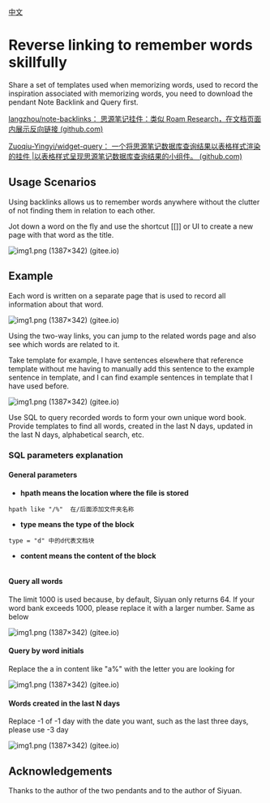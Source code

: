 [中文](https://github.com/nuistZPZ/siyuan-template-RememberEnglish/blob/master/README_zh_CN.md)

# Reverse linking to remember words skillfully

Share a set of templates used when memorizing words, used to record the inspiration associated with memorizing words, you need to download the pendant Note Backlink and Query first.

 [langzhou/note-backlinks： 思源笔记挂件：类似 Roam Research，在文档页面内展示反向链接 (github.com)](https://github.com/langzhou/note-backlinks) 

 [Zuoqiu-Yingyi/widget-query： 一个将思源笔记数据库查询结果以表格样式渲染的挂件 |以表格样式呈现思源笔记数据库查询结果的小组件。 (github.com)](https://github.com/Zuoqiu-Yingyi/widget-query) 



## Usage Scenarios

Using backlinks allows us to remember words anywhere without the clutter of not finding them in relation to each other.

Jot down a word on the fly and use the shortcut [[]] or UI to create a new page with that word as the title.

![img1.png (1387×342) (gitee.io)](https://nuistzpz.gitee.io/static/siyuan/template/RememberEnglish/img1.png) 





## Example

Each word is written on a separate page that is used to record all information about that word.

![img1.png (1387×342) (gitee.io)](https://nuistzpz.gitee.io/static/siyuan/template/RememberEnglish/1684721435700.png)

Using the two-way links, you can jump to the related words page and also see which words are related to it.

Take template for example, I have sentences elsewhere that reference template without me having to manually add this sentence to the example sentence in template, and I can find example sentences in template that I have used before.

![img1.png (1387×342) (gitee.io)](https://nuistzpz.gitee.io/static/siyuan/template/RememberEnglish/1684721176339-1684724617183.png)

Use SQL to query recorded words to form your own unique word book. Provide templates to find all words, created in the last N days, updated in the last N days, alphabetical search, etc.

### SQL parameters explanation

#### General parameters

- **hpath means the location where the file is stored**

```
hpath like "/%"  在/后面添加文件夹名称
```

- **type means the type of the block**

```
type = "d" 中的d代表文档块
```

- **content means the content of the block**

```

```

#### Query all words

The limit 1000 is used because, by default, Siyuan only returns 64. If your word bank exceeds 1000, please replace it with a larger number. Same as below

![img1.png (1387×342) (gitee.io)](https://nuistzpz.gitee.io/static/siyuan/template/RememberEnglish/1684851769970.png)



#### Query by word initials

Replace the a in content like "a%" with the letter you are looking for

![img1.png (1387×342) (gitee.io)](https://nuistzpz.gitee.io/static/siyuan/template/RememberEnglish/1684851616465.png)

#### Words created in the last N days

Replace -1 of -1 day with the date you want, such as the last three days, please use -3 day

![img1.png (1387×342) (gitee.io)](https://nuistzpz.gitee.io/static/siyuan/template/RememberEnglish/1684851901101.png)



## Acknowledgements

Thanks to the author of the two pendants and to the author of Siyuan.